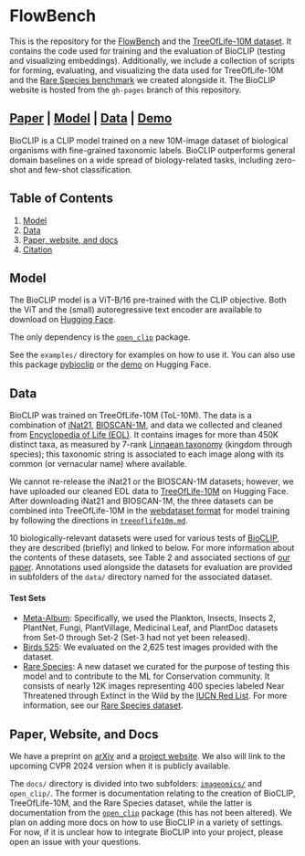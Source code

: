 # FlowBench 


This is the repository for the [FlowBench](https://huggingface.co/imageomics/bioclip) and the [TreeOfLife-10M dataset](https://huggingface.co/datasets/imageomics/TreeOfLife-10M). It contains the code used for training and the evaluation of BioCLIP (testing and visualizing embeddings). Additionally, we include a collection of scripts for forming, evaluating, and visualizing the data used for TreeOfLife-10M and the [Rare Species benchmark](https://huggingface.co/datasets/imageomics/rare-species) we created alongside it. The BioCLIP website is hosted from the `gh-pages` branch of this repository.

[Paper](https://arxiv.org/abs/2311.18803) | [Model](https://huggingface.co/imageomics/bioclip) | [Data](https://huggingface.co/datasets/imageomics/TreeOfLife-10M) | [Demo](https://huggingface.co/spaces/imageomics/bioclip-demo)
---

BioCLIP is a CLIP model trained on a new 10M-image dataset of biological organisms with fine-grained taxonomic labels.
BioCLIP outperforms general domain baselines on a wide spread of biology-related tasks, including zero-shot and few-shot classification.

## Table of Contents

1. [Model](#model)
2. [Data](#data)
3. [Paper, website, and docs](#paper)
4. [Citation](#citation)

## Model

The BioCLIP model is a ViT-B/16 pre-trained with the CLIP objective.
Both the ViT and the (small) autoregressive text encoder are available to download on [Hugging Face](https://huggingface.co/imageomics/bioclip).

The only dependency is the [`open_clip`](https://github.com/mlfoundations/open_clip) package.

See the `examples/` directory for examples on how to use it.
You can also use this package [pybioclip](https://github.com/Imageomics/pybioclip) or the [demo](https://huggingface.co/spaces/imageomics/bioclip-demo) on Hugging Face.

## Data

BioCLIP was trained on TreeOfLife-10M (ToL-10M).
The data is a combination of [iNat21](https://github.com/visipedia/inat_comp/tree/master/2021), [BIOSCAN-1M](https://github.com/zahrag/BIOSCAN-1M), and data we collected and cleaned from [Encyclopedia of Life (EOL)](https://eol.org). It contains images for more than 450K distinct taxa, as measured by 7-rank [Linnaean taxonomy](https://www.britannica.com/science/taxonomy/The-objectives-of-biological-classification) (kingdom through species); this taxonomic string is associated to each image along with its common (or vernacular name) where available.

We cannot re-release the iNat21 or the BIOSCAN-1M datasets; however, we have uploaded our cleaned EOL data to [TreeOfLife-10M](https://huggingface.co/datasets/imageomics/TreeOfLife-10M) on Hugging Face.
After downloading iNat21 and BIOSCAN-1M, the three datasets can be combined into TreeOfLife-10M in the [webdataset format](https://github.com/webdataset/webdataset) for model training by following the directions in [`treeoflife10m.md`](/docs/imageomics/treeoflife10m.md).


10 biologically-relevant datasets were used for various tests of [BioCLIP](https://huggingface.co/imageomics/bioclip), they are described (briefly) and linked to below. For more information about the contents of these datasets, see Table 2 and associated sections of [our paper](https://doi.org/10.48550/arXiv.2311.18803). Annotations used alongside the datasets for evaluation are provided in subfolders of the `data/` directory named for the associated dataset.

#### Test Sets

- [Meta-Album](https://paperswithcode.com/dataset/meta-album): Specifically, we used the Plankton, Insects, Insects 2, PlantNet, Fungi, PlantVillage, Medicinal Leaf, and PlantDoc datasets from Set-0 through Set-2 (Set-3 had not yet been released).
 - [Birds 525](https://www.kaggle.com/datasets/gpiosenka/100-bird-species): We evaluated on the 2,625 test images provided with the dataset.
 - [Rare Species](https://huggingface.co/datasets/imageomics/rare-species): A new dataset we curated for the purpose of testing this model and to contribute to the ML for Conservation community. It consists of nearly 12K images representing 400 species labeled Near Threatened through Extinct in the Wild by the [IUCN Red List](https://www.iucnredlist.org/). For more information, see our [Rare Species dataset](https://huggingface.co/datasets/imageomics/rare-species).



<h2 id="paper">Paper, Website, and Docs</h2>

We have a preprint on [arXiv](https://arxiv.org/abs/2311.18803) and a [project website](https://imageomics.github.io/bioclip/).
We also will link to the upcoming CVPR 2024 version when it is publicly available.


The `docs/` directory is divided into two subfolders: [`imageomics/`](/docs/imageomics) and `open_clip/`. The former is documentation relating to the creation of BioCLIP, TreeOfLife-10M, and the Rare Species dataset, while the latter is documentation from the [`open_clip`](https://github.com/mlfoundations/open_clip) package (this has not been altered).
We plan on adding more docs on how to use BioCLIP in a variety of settings.
For now, if it is unclear how to integrate BioCLIP into your project, please open an issue with your questions.

<!-- ## Citation

Our paper:

```
@inproceedings{stevens2024bioclip,
  title = {{B}io{CLIP}: A Vision Foundation Model for the Tree of Life}, 
  author = {Samuel Stevens and Jiaman Wu and Matthew J Thompson and Elizabeth G Campolongo and Chan Hee Song and David Edward Carlyn and Li Dong and Wasila M Dahdul and Charles Stewart and Tanya Berger-Wolf and Wei-Lun Chao and Yu Su},
  booktitle={Proceedings of the IEEE/CVF Conference on Computer Vision and Pattern Recognition (CVPR)},
  year = {2024}
}
```

Our code (this repository):
```
@software{bioclip2023code,
  author = {Samuel Stevens and Jiaman Wu and Matthew J. Thompson and Elizabeth G. Campolongo and Chan Hee Song and David Edward Carlyn},
  doi = {10.5281/zenodo.10895871},
  title = {BioCLIP},
  version = {v1.0.0},
  year = {2024}
}
```


Also consider citing OpenCLIP, iNat21 and BIOSCAN-1M:

```
@software{ilharco_gabriel_2021_5143773,
  author={Ilharco, Gabriel and Wortsman, Mitchell and Wightman, Ross and Gordon, Cade and Carlini, Nicholas and Taori, Rohan and Dave, Achal and Shankar, Vaishaal and Namkoong, Hongseok and Miller, John and Hajishirzi, Hannaneh and Farhadi, Ali and Schmidt, Ludwig},
  title={OpenCLIP},
  year={2021},
  doi={10.5281/zenodo.5143773},
}
```

```
@misc{inat2021,
  author={Van Horn, Grant and Mac Aodha, Oisin},
  title={iNat Challenge 2021 - FGVC8},
  publisher={Kaggle},
  year={2021},
  url={https://kaggle.com/competitions/inaturalist-2021}
}
```

```
@inproceedings{gharaee2023step,
  author={Gharaee, Z. and Gong, Z. and Pellegrino, N. and Zarubiieva, I. and Haurum, J. B. and Lowe, S. C. and McKeown, J. T. A. and Ho, C. Y. and McLeod, J. and Wei, Y. C. and Agda, J. and Ratnasingham, S. and Steinke, D. and Chang, A. X. and Taylor, G. W. and Fieguth, P.},
  title={A Step Towards Worldwide Biodiversity Assessment: The {BIOSCAN-1M} Insect Dataset},
  booktitle={Advances in Neural Information Processing Systems ({NeurIPS}) Datasets \& Benchmarks Track},
  year={2023},
}
``` -->

